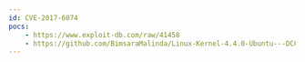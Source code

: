 ```yaml
---
id: CVE-2017-6074
pocs: 
    - https://www.exploit-db.com/raw/41458
    - https://github.com/BimsaraMalinda/Linux-Kernel-4.4.0-Ubuntu---DCCP-Double-Free-Privilege-Escalation-CVE-2017-6074
---
```

